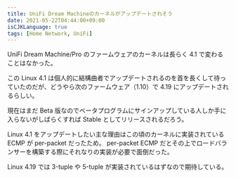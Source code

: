 ```yaml
---
title: UniFi Dream Machineのカーネルがアップデートされそう
date: 2021-05-22T04:44:00+09:00
isCJKLanguage: true
tags: [Home Network, UniFi]
---
```


UniFi Dream Machine/Pro のファームウェアのカーネルは長らく 4.1 で変わることはなかった。

この Linux 4.1 は個人的に結構曲者でアップデートされるのを首を長くして待っていたのだが、どうやら次のファームウェア（1.10）で 4.19 にアップデートされるらしい。

現在はまだ Beta 版なのでベータプログラムにサインアップしている人しか手に入らないがしばらくすれば Stable としてリリースされるだろう。

Linux 4.1 をアップデートしたい主な理由はこの頃のカーネルに実装されている ECMP が per-packet だったため。
per-packet ECMP だとその上でロードバランサーを構築する際にそれなりの実装が必要で面倒だった。

Linux 4.19 では 3-tuple や 5-tuple が実装されているはずなので期待している。
